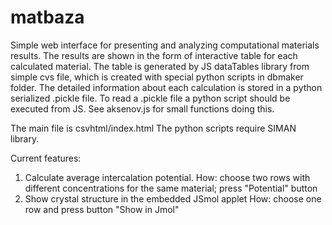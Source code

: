 # matbaza
Simple web interface for presenting and analyzing computational materials results.
The results are shown in the form of interactive table for each calculated material.
The table is generated by JS dataTables library from simple cvs file, which is created with special python
scripts in dbmaker folder. 
The detailed information about each calculation is stored in a python serialized .pickle file.
To read a .pickle file a python script should be executed from JS. See aksenov.js for small functions doing this. 

The main file is csvhtml/index.html
The python scripts require SIMAN library.




Current features:
1. Calculate average intercalation potential.
	How: choose two rows with different concentrations for the same material; press "Potential" button
2. Show crystal structure in the embedded JSmol applet
    How: choose one row and press button "Show in Jmol" 